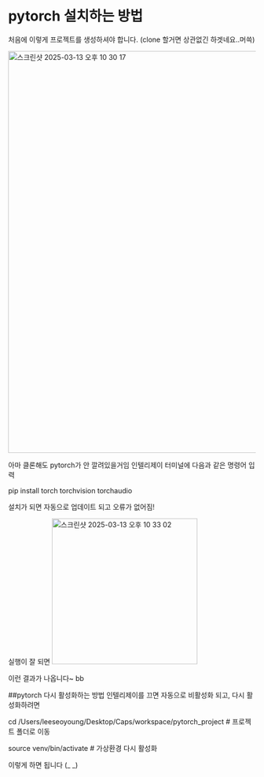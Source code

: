 # pytorch 설치하는 방법

처음에 이렇게 프로젝트를 생성하셔야 합니다. 
(clone 할거면 상관없긴 하겟네요..머쓱)

<img width="816" alt="스크린샷 2025-03-13 오후 10 30 17" src="https://github.com/user-attachments/assets/efc171af-db5d-4932-b43b-ca3cf1a09f18" />

아마 클론해도 pytorch가 안 깔려있을거임
인텔리제이 터미널에 다음과 같은 명령어 입력

pip install torch torchvision torchaudio

설치가 되면 자동으로 업데이트 되고 오류가 없어짐!

실행이 잘 되면 
<img width="296" alt="스크린샷 2025-03-13 오후 10 33 02" src="https://github.com/user-attachments/assets/d942d14f-84a0-4a0e-8590-2fac371705ba" />

이런 결과가 나옵니다~ 
bb


##pytorch 다시 활성화하는 방법
인텔리제이를 끄면 자동으로 비활성화 되고,
다시 활성화하려면

cd /Users/leeseoyoung/Desktop/Caps/workspace/pytorch_project  # 프로젝트 폴더로 이동


source venv/bin/activate  # 가상환경 다시 활성화

이렇게 하면 됩니다 (_ _)

